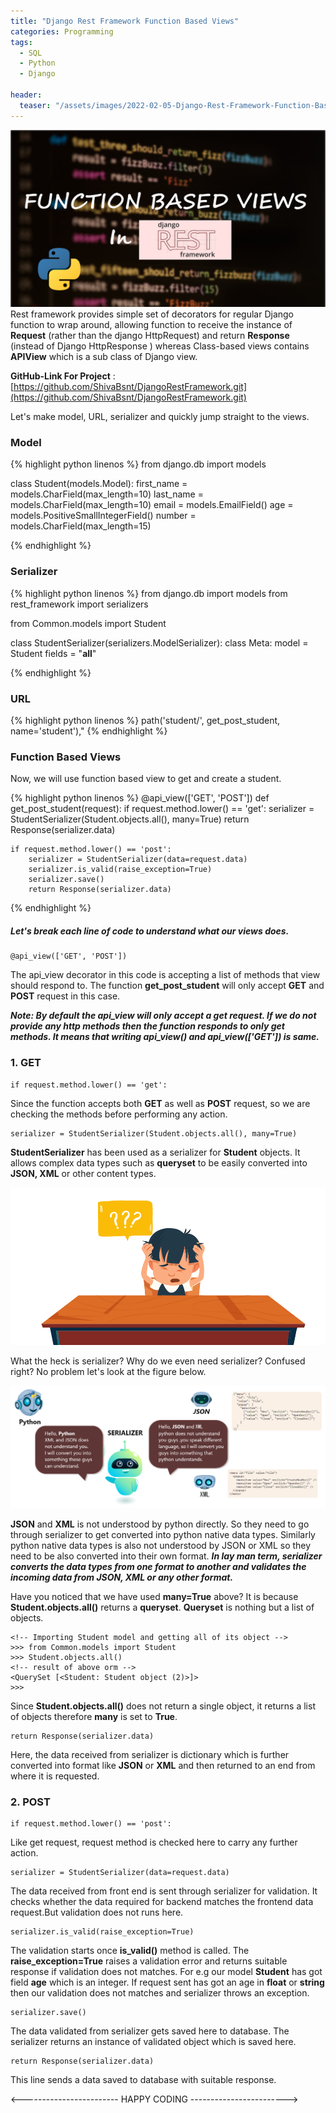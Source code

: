 ```yaml
---
title: "Django Rest Framework Function Based Views"
categories: Programming
tags:
  - SQL
  - Python
  - Django

header:
  teaser: "/assets/images/2022-02-05-Django-Rest-Framework-Function-Based-Views/cover.png"
---
```


![Cover Page](/assets/images/2022-02-05-Django-Rest-Framework-Function-Based-Views/cover.png)
Rest framework provides simple set of decorators for regular Django function to wrap around, allowing function to receive the instance of **Request** (rather than the django HttpRequest) and return **Response** (instead of Django HttpResponse ) whereas Class-based views contains **APIView** which is a sub class of Django view.

**GitHub-Link For Project** : [https://github.com/ShivaBsnt/DjangoRestFramework.git](https://github.com/ShivaBsnt/DjangoRestFramework.git)

Let's make model, URL, serializer and quickly jump straight to the views.

### Model

{% highlight python linenos %}
from django.db import models

class Student(models.Model):
    first_name = models.CharField(max_length=10)
    last_name = models.CharField(max_length=10)
    email = models.EmailField()
    age = models.PositiveSmallIntegerField()
    number = models.CharField(max_length=15)


{% endhighlight %}

### Serializer

{% highlight python linenos %}
from django.db import models
from rest_framework import serializers

from Common.models import Student

class StudentSerializer(serializers.ModelSerializer):
    class Meta:
        model = Student
        fields = "__all__"


{% endhighlight %}

### URL

{% highlight python linenos %}
path('student/', get_post_student, name='student'),"
{% endhighlight %}

### Function Based Views

Now, we will use function based view to get and create a student.

{% highlight python linenos %}
@api_view(['GET', 'POST'])
def get_post_student(request):
    if request.method.lower() == 'get':
    serializer = StudentSerializer(Student.objects.all(), many=True)
    return Response(serializer.data)

    if request.method.lower() == 'post':
        serializer = StudentSerializer(data=request.data)
        serializer.is_valid(raise_exception=True)
        serializer.save()
        return Response(serializer.data)

{% endhighlight %}

##### Let's break each line of code to understand what our views does.

    @api_view(['GET', 'POST'])


The api_view decorator in this code is accepting a list of methods that view should respond to. The function **get_post_student** will only accept **GET** and **POST** request in this case.

**_Note: By default the api_view will only accept a get request. If we do not provide any http methods then the function responds to only get methods. It means that writing api_view() and api_view(['GET']) is same._**

### 1. GET

    if request.method.lower() == 'get':


Since the function accepts both **GET** as well as **POST** request, so we are checking the methods before performing any action.

    serializer = StudentSerializer(Student.objects.all(), many=True)


**StudentSerializer** has been used as a serializer for **Student** objects. It allows complex data types such as **queryset** to be easily converted into **JSON, XML** or other content types.

![Confuse Image](/assets/images/2022-02-05-Django-Rest-Framework-Function-Based-Views/confuse.png)

What the heck is serializer? Why do we even need serializer? Confused right? No problem let's look at the figure below.

![Serializer Infographics Image](/assets/images/2022-02-05-Django-Rest-Framework-Function-Based-Views/serializer.png)

**JSON** and **XML** is not understood by python directly. So they need to go through serializer to get converted into python native data types. Similarly python native data types is also not understood by JSON or XML so they need to be also converted into their own format. **_In lay man term, serializer converts the data types from one format to another and validates the incoming data from JSON, XML or any other format._**

Have you noticed that we have used **many=True** above? It is because **Student.objects.all()** returns a **queryset**. **Queryset** is nothing but a list of objects.

    <!-- Importing Student model and getting all of its object -->
    >>> from Common.models import Student
    >>> Student.objects.all()
    <!-- result of above orm -->
    <QuerySet [<Student: Student object (2)>]>
    >>>

Since **Student.objects.all()** does not return a single object, it returns a list of objects therefore **many** is set to **True**.


    return Response(serializer.data)


Here, the data received from serializer is dictionary which is further converted into format like **JSON** or **XML** and then returned to an end from where it is requested.

### 2. POST

    if request.method.lower() == 'post':


Like get request, request method is checked here to carry any further action.

    serializer = StudentSerializer(data=request.data)

The data received from front end is sent through serializer for validation. It checks whether the data required for backend matches the frontend data request.But validation does not runs here.

    serializer.is_valid(raise_exception=True)

The validation starts once **is_valid()** method is called. The **raise_exception=True** raises a validation error and returns suitable response if validation does not matches. For e.g our model **Student** has got field **age** which
is an integer. If request sent has got an age in **float** or **string** then our validation does not matches and serializer throws an exception.


    serializer.save()


The data validated from serializer gets saved here to database. The serializer returns an instance of validated object which is saved here.


    return Response(serializer.data)


This line sends a data saved to database with suitable response.


<------------------------ HAPPY CODING ------------------------>